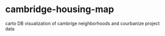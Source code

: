 # cambridge-housing-map
carto DB visualization of cambrige neighborhoods and courbanize project data
